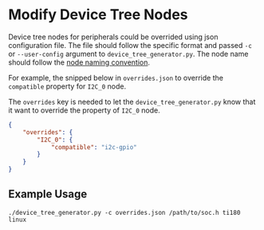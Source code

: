 # Modify Device Tree Nodes

Device tree nodes for peripherals could be overrided using json configuration file. The file should follow the specific format and passed `-c` or `--user-config` argument to `device_tree_generator.py`. The node name should follow the [node naming convention](device_tree_nodes.md).

For example, the snipped below in `overrides.json` to override the `compatible` property for `I2C_0` node.

The `overrides` key is needed to let the `device_tree_generator.py` know that it want to override the property of `I2C_0` node.

```json
{
    "overrides": {
        "I2C_0": {
            "compatible": "i2c-gpio"
        }
    }
}
```

## Example Usage

```
./device_tree_generator.py -c overrides.json /path/to/soc.h ti180 linux
```


